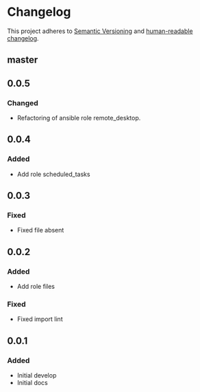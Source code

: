 # Changelog

This project adheres to [Semantic Versioning](https://semver.org/spec/v2.0.0.html)
and [human-readable changelog](https://keepachangelog.com/en/1.0.0/).

## master

## 0.0.5

### Changed

- Refactoring of ansible role remote_desktop.

## 0.0.4

### Added

- Add role scheduled_tasks

## 0.0.3

### Fixed

- Fixed file absent

## 0.0.2

### Added

- Add role files

### Fixed

- Fixed import lint

## 0.0.1

### Added

- Initial develop
- Initial docs
